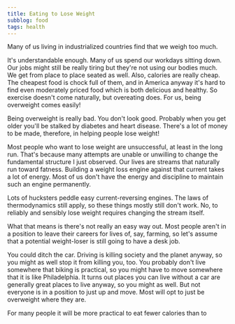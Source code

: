 ```yaml
---
title: Eating to Lose Weight
subblog: food
tags: health
---
```

Many of us living in industrialized countries find that we weigh too much.

It's understandable enough. Many of us spend our workdays sitting down. Our jobs might still be really tiring but they're not using our bodies much. We get from place to place seated as well. Also, calories are really cheap. The cheapest food is chock full of them, and in America anyway it's hard to find even moderately priced food which is both delicious and healthy. So exercise doesn't come naturally, but overeating does. For us, being overweight comes easily!

Being overweight is really bad. You don't look good. Probably when you get older you'll be stalked by diabetes and heart disease. There's a lot of money to be made, therefore, in helping people lose weight! 

Most people who want to lose weight are unsuccessful, at least in the long run. That's because many attempts are unable or unwilling to change the fundamental structure I just observed. Our lives are streams that naturally run toward fatness. Building a weight loss engine against that current takes a lot of energy. Most of us don't have the energy and discipline to maintain such an engine permanently.

Lots of hucksters peddle easy current-reversing engines. The laws of thermodynamics still apply, so these things mostly still don't work. No, to reliably and sensibly lose weight requires changing the stream itself.

<!-- MORE -->

What that means is there's not really an easy way out. Most people aren't in a position to leave their careers for lives of, say, farming, so let's assume that a potential weight-loser is still going to have a desk job.

You could ditch the car. Driving is killing society and the planet anyway, so you might as well stop it from killing you, too. You probably don't live somewhere that biking is practical, so you might have to move somewhere that it is like Philadelphia. It turns out places you can live without a car are generally great places to live anyway, so you might as well. But not everyone is in a position to just up and move. Most will opt to just be overweight where they are.

For many people it will be more practical to eat fewer calories than to 
